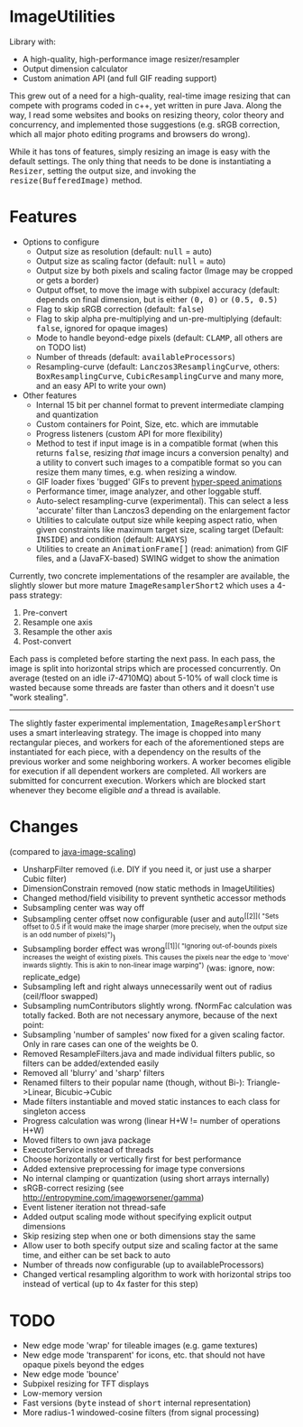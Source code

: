 # ImageUtilities
Library with:

* A high-quality, high-performance image resizer/resampler
* Output dimension calculator
* Custom animation API (and full GIF reading support)

This grew out of a need for a high-quality, real-time image resizing that can compete with programs coded in c++, yet written in pure Java. Along the way, I read some websites and books on resizing theory, color theory and concurrency, and implemented those suggestions (e.g. sRGB correction, which all major photo editing programs and browsers do wrong).

While it has tons of features, simply resizing an image is easy with the default settings. The only thing that needs to be done is instantiating a <tt>Resizer</tt>, setting the output size, and invoking the <tt>resize(BufferedImage)</tt> method.

# Features
* Options to configure
  * Output size as resolution (default: <tt>null</tt> = auto)
  * Output size as scaling factor (default: <tt>null</tt> = auto)
  * Output size by both pixels and scaling factor (Image may be cropped or gets a border)
  * Output offset, to move the image with subpixel accuracy (default: depends on final dimension, but is either <tt>(0, 0)</tt> or <tt>(0.5, 0.5)</tt>
  * Flag to skip sRGB correction (default: <tt>false</tt>)
  * Flag to skip alpha pre-multiplying and un-pre-multiplying (default: <tt>false</tt>, ignored for opaque images)
  * Mode to handle beyond-edge pixels (default: <tt>CLAMP</tt>, all others are on TODO list)
  * Number of threads (default: <tt>availableProcessors</tt>)
  * Resampling-curve (default: <tt>Lanczos3ResamplingCurve</tt>, others: <tt>BoxResamplingCurve</tt>, <tt>CubicResamplingCurve</tt> and many more, and an easy API to write your own)
* Other features
  * Internal 15 bit per channel format to prevent intermediate clamping and quantization
  * Custom containers for Point, Size, etc. which are immutable
  * Progress listeners (custom API for more flexibility)
  * Method to test if input image is in a compatible format (when this returns <tt>false</tt>, resizing <i>that</i> image incurs a conversion penalty) and a utility to convert such images to a compatible format so you can resize them many times, e.g. when resizing a window.
  * GIF loader fixes 'bugged' GIFs to prevent [hyper-speed animations](http://stackoverflow.com/questions/26801433/fix-frame-rate-of-animated-gif-in-java)
  * Performance timer, image analyzer, and other loggable stuff.
  * Auto-select resampling-curve (experimental). This can select a less 'accurate' filter than Lanczos3 depending on the enlargement factor
  * Utilities to calculate output size while keeping aspect ratio, when given constraints like maximum target size, scaling target (Default: <tt>INSIDE</tt>) and condition (default: <tt>ALWAYS</tt>)
  * Utilities to create an <tt>AnimationFrame[]</tt> (read: animation) from GIF files, and a (JavaFX-based) SWING widget to show the animation

Currently, two concrete implementations of the resampler are available, the slightly slower but more mature <tt>ImageResamplerShort2</tt> which uses a 4-pass strategy:

1. Pre-convert
2. Resample one axis
3. Resample the other axis
4. Post-convert

Each pass is completed before starting the next pass. In each pass, the image is split into horizontal strips which are processed concurrently. On average (tested on an idle i7-4710MQ) about 5-10% of wall clock time is wasted because some threads are faster than others and it doesn't use "work stealing".

---

The slightly faster experimental implementation, <tt>ImageResamplerShort</tt> uses a smart interleaving strategy. The image is chopped into many rectangular pieces, and workers for each of the aforementioned steps are instantiated for each piece, with a dependency on the results of the previous worker and some neighboring workers. A worker becomes eligible for execution if all dependent workers are completed. All workers are submitted for concurrent execution. Workers which are blocked start whenever they become eligible <i>and</i> a thread is available.

# Changes
(compared to [java-image-scaling](https://github.com/mortennobel/java-image-scaling))

- UnsharpFilter removed (i.e. DIY if you need it, or just use a sharper Cubic filter)
- DimensionConstrain removed (now static methods in ImageUtilities)
- Changed method/field visibility to prevent synthetic accessor methods
- Subsampling center was way off
- Subsampling center offset now configurable (user and auto<sup>[[2]]( "Sets offset to 0.5 if it would make the image sharper (more precisely, when the output size is an odd number of pixels)")</sup>)
- Subsampling border effect was wrong<sup>[[1]]( "Ignoring out-of-bounds pixels increases the weight of existing pixels. This causes the pixels near the edge to 'move' inwards slightly. This is akin to non-linear image warping")</sup> (was: ignore, now: replicate_edge)
- Subsampling left and right always unnecessarily went out of radius (ceil/floor swapped)
- Subsampling numContributors slightly wrong. fNormFac calculation was totally facked. Both are not necessary anymore, because of the next point:
- Subsampling 'number of samples' now fixed for a given scaling factor. Only in rare cases can one of the weights be 0.
- Removed ResampleFilters.java and made individual filters public, so filters can be added/extended easily
- Removed all 'blurry' and 'sharp' filters
- Renamed filters to their popular name (though, without Bi-): Triangle->Linear, Bicubic->Cubic
- Made filters instantiable and moved static instances to each class for singleton access
- Progress calculation was wrong (linear H+W != number of operations H+W)
- Moved filters to own java package
- ExecutorService instead of threads
- Choose horizontally or vertically first for best performance
- Added extensive preprocessing for image type conversions
- No internal clamping or quantization (using short arrays internally)
- sRGB-correct resizing (see http://entropymine.com/imageworsener/gamma)
- Event listener iteration not thread-safe
- Added output scaling mode without specifying explicit output dimensions
- Skip resizing step when one or both dimensions stay the same
- Allow user to both specify output size and scaling factor at the same time, and either can be set back to auto
- Number of threads now configurable (up to availableProcessors)
- Changed vertical resampling algorithm to work with horizontal strips too instead of vertical (up to 4x faster for this step)

# TODO

- New edge mode 'wrap' for tileable images (e.g. game textures)
- New edge mode 'transparent' for icons, etc. that should not have opaque pixels beyond the edges
- New edge mode 'bounce'
- Subpixel resizing for TFT displays
- Low-memory version
- Fast versions (<tt>byte</tt> instead of <tt>short</tt> internal representation)
- More radius-1 windowed-cosine filters (from signal processing)
